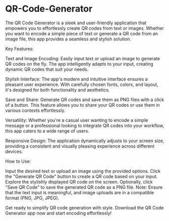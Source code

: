 # QR-Code-Generator
The QR Code Generator is a sleek and user-friendly application that empowers you to effortlessly create QR codes from text or images. Whether you want to encode a simple piece of text or generate a QR code from an image file, this app provides a seamless and stylish solution.


Key Features:

Text and Image Encoding: Easily input text or upload an image to generate QR codes on the fly. The app intelligently adapts to your input, creating dynamic QR codes that suit your needs.

Stylish Interface: The app's modern and intuitive interface ensures a pleasant user experience. With carefully chosen fonts, colors, and layout, it's designed for both functionality and aesthetics.

Save and Share: Generate QR codes and save them as PNG files with a click of a button. This feature allows you to share your QR codes or use them in various contexts effortlessly.

Versatility: Whether you're a casual user wanting to encode a simple message or a professional looking to integrate QR codes into your workflow, this app caters to a wide range of users.

Responsive Design: The application dynamically adjusts to your screen size, providing a consistent and visually pleasing experience across different devices.

How to Use:

Input the desired text or upload an image using the provided options.
Click the "Generate QR Code" button to create a QR code based on your input.
Explore the stylishly displayed QR code on the screen.
Optionally, click "Save QR Code" to save the generated QR code as a PNG file.
Note:
Ensure that the text input is meaningful, and image uploads are in a compatible format (PNG, JPG, JPEG).

Get ready to simplify QR code generation with style. Download the QR Code Generator app now and start encoding effortlessly!
